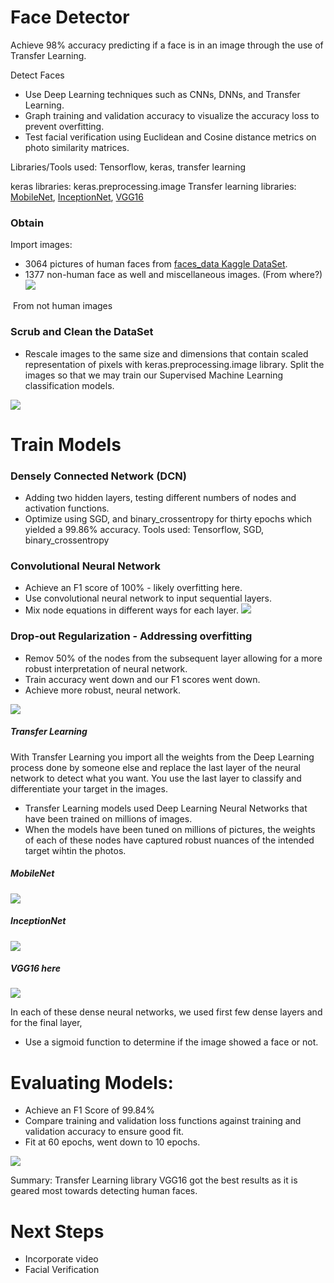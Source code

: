 # Face Detector
Achieve 98% accuracy predicting if a face is in an image through the use of Transfer Learning. 

Detect Faces
+ Use Deep Learning techniques such as CNNs, DNNs, and Transfer Learning.
+ Graph training and validation accuracy to visualize the accuracy loss to prevent overfitting.
+ Test facial verification using Euclidean and Cosine distance metrics on photo similarity matrices.

Libraries/Tools used:
Tensorflow, keras, transfer learning

keras libraries: keras.preprocessing.image
Transfer learning libraries: [MobileNet](https://arxiv.org/abs/1704.04861), [InceptionNet](), [VGG16]()

### Obtain
Import images:
- 3064 pictures of human faces from [faces_data Kaggle DataSet](https://www.kaggle.com/gasgallo/faces-data). 
- 1377 non-human face as well and miscellaneous images. (From where?)
![](https://github.com/Chris-Manna/face_detector/blob/master/normal_face.png)

![]()
From not human images

### Scrub and Clean the DataSet
- Rescale images to the same size and dimensions that contain scaled representation of pixels with keras.preprocessing.image library. Split the images so that we may train our Supervised Machine Learning classification models.

![](https://github.com/Chris-Manna/face_detector/blob/master/bin_face.png)

# Train Models
### Densely Connected Network (DCN)
- Adding two hidden layers, testing different numbers of nodes and activation functions. 
- Optimize using SGD, and binary_crossentropy for thirty epochs which yielded a 99.86% accuracy. 
Tools used: Tensorflow, SGD, binary_crossentropy


### Convolutional Neural Network 
- Achieve an F1 score of 100% - likely overfitting here.
- Use convolutional neural network to input sequential layers.
- Mix node equations in different ways for each layer. 
![](https://github.com/Chris-Manna/face_detector/blob/master/Convolutional%20Neural%20Network:%20Vis%20Train:Val%20Loss.png)

### Drop-out Regularization - Addressing overfitting
- Remov 50% of the nodes from the subsequent layer allowing for a more robust interpretation of neural network. 
- Train accuracy went down and our F1 scores went down.  
- Achieve more robust, neural network.

![](https://github.com/Chris-Manna/face_detector/blob/master/DropOut%20Regularization%20vis.png)

##### Transfer Learning
With Transfer Learning you import all the weights from the Deep Learning process done by someone else and replace the last layer of the neural network to detect what you want. 
You use the last layer to classify and differentiate your target in the images. 
- Transfer Learning models used Deep Learning Neural Networks that have been trained on millions of images. 
- When the models have been tuned on millions of pictures, the weights of each of these nodes have captured robust nuances of the intended target wihtin the photos. 


##### MobileNet
![](https://github.com/Chris-Manna/face_detector/blob/master/TransferLearning:MobileNetConfusionMatrix.png)

##### InceptionNet
![](https://github.com/Chris-Manna/face_detector/blob/master/InceptionNetConfusionMatrix.png)

##### VGG16 here [](https://arxiv.org/abs/1704.04861)
![](https://github.com/Chris-Manna/face_detector/blob/master/VGG16ConfusionMatrix.png)

In each of these dense neural networks, we used first few dense layers and for the final layer, 
- Use a sigmoid function to determine if the image showed a face or not. 

# Evaluating Models: 
- Achieve an F1 Score of 99.84%
- Compare training and validation loss functions against training and validation accuracy to ensure good fit. 
- Fit at 60 epochs, went down to 10 epochs.

![](https://github.com/Chris-Manna/face_detector/blob/master/Densley%20Connected%20Network%20Visualize%20Training:Validation%20Loss.png)

Summary: 
Transfer Learning library VGG16 got the best results as it is geared most towards detecting human faces. 

# Next Steps
- Incorporate video
- Facial Verification
